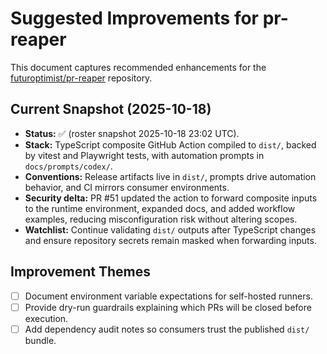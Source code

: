 # Suggested Improvements for pr-reaper

This document captures recommended enhancements for the
[futuroptimist/pr-reaper](https://github.com/futuroptimist/pr-reaper) repository.

## Current Snapshot (2025-10-18)

- **Status:** ✅ (roster snapshot 2025-10-18 23:02 UTC).
- **Stack:** TypeScript composite GitHub Action compiled to `dist/`, backed by vitest and Playwright
  tests, with automation prompts in `docs/prompts/codex/`.
- **Conventions:** Release artifacts live in `dist/`, prompts drive automation behavior, and CI mirrors
  consumer environments.
- **Security delta:** PR #51 updated the action to forward composite inputs to the runtime environment,
  expanded docs, and added workflow examples, reducing misconfiguration risk without altering scopes.
- **Watchlist:** Continue validating `dist/` outputs after TypeScript changes and ensure repository
  secrets remain masked when forwarding inputs.

## Improvement Themes

- [ ] Document environment variable expectations for self-hosted runners.
- [ ] Provide dry-run guardrails explaining which PRs will be closed before execution.
- [ ] Add dependency audit notes so consumers trust the published `dist/` bundle.
